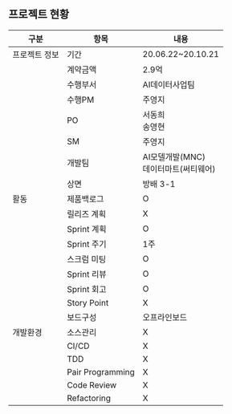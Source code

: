 ## 프로젝트 현황

| 구분          | 항목             | 내용                                      |
| ------------- | ---------------- | ----------------------------------------- |
| 프로젝트 정보 | 기간             | 20.06.22~20.10.21                         |
|               | 계약금액         | 2.9억                                     |
|               | 수행부서         | AI데이터사업팀                            |
|               | 수행PM           | 주영지                                    |
|               | PO               | 서동희<br />송영현                        |
|               | SM               | 주영지                                    |
|               | 개발팀           | AI모델개발(MNC)<br />데이터마트(써티웨어) |
|               | 상면             | 방배 3-1                                  |
| 활동          | 제품백로그       | O                                         |
|               | 릴리즈 계획      | X                                         |
|               | Sprint 계획      | O                                         |
|               | Sprint 주기      | 1주                                       |
|               | 스크럼 미팅      | O                                         |
|               | Sprint 리뷰      | O                                         |
|               | Sprint 회고      | O                                         |
|               | Story Point      | X                                         |
|               | 보드구성         | 오프라인보드                              |
| 개발환경      | 소스관리         | X                                         |
|               | CI/CD            | X                                         |
|               | TDD              | X                                         |
|               | Pair Programming | X                                         |
|               | Code Review      | X                                         |
|               | Refactoring      | X                                         |







